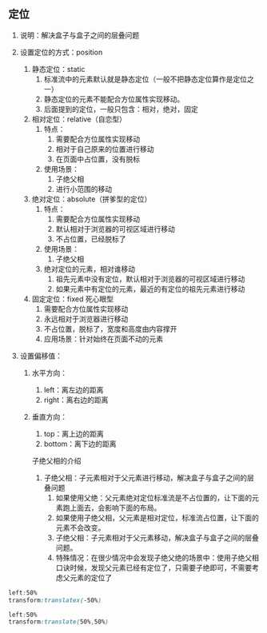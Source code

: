 ## 定位

1. 说明：解决盒子与盒子之间的层叠问题

2. 设置定位的方式：position

   1. 静态定位：static
      1. 标准流中的元素默认就是静态定位（一般不把静态定位算作是定位之一）
      2. 静态定位的元素不能配合方位属性实现移动。
      3. 后面提到的定位，一般只包含：相对，绝对，固定
   2. 相对定位：relative（自恋型）
      1. 特点：
         1. 需要配合方位属性实现移动
         2. 相对于自己原来的位置进行移动
         3. 在页面中占位置，没有脱标
      2. 使用场景：
         1. 子绝父相
         2. 进行小范围的移动
   3. 绝对定位：absolute（拼爹型的定位）
      1. 特点：
         1. 需要配合方位属性实现移动
         2. 默认相对于浏览器的可视区域进行移动
         3. 不占位置，已经脱标了
      2. 使用场景：
         1. 子绝父相
      3. 绝对定位的元素，相对谁移动
         1. 祖先元素中没有定位，默认相对于浏览器的可视区域进行移动
         2. 如果元素中有定位的元素，最近的有定位的祖先元素进行移动
   4. 固定定位：fixed  死心眼型
      1. 需要配合方位属性实现移动
      2. 永远相对于浏览器进行移动
      3. 不占位置，脱标了，宽度和高度由内容撑开
      4. 应用场景：针对始终在页面不动的元素

3. 设置偏移值：

   1. 水平方向：

      1. left：离左边的距离
      2. right：离右边的距离

   2. 垂直方向：

      1. top：离上边的距离
      2. bottom：离下边的距离

      子绝父相的介绍

      1. 子绝父相：子元素相对于父元素进行移动，解决盒子与盒子之间的层叠问题
         1. 如果使用父绝：父元素绝对定位标准流是不占位置的，让下面的元素跑上面去，会影响下面的布局。
         2. 如果使用子绝父相，父元素是相对定位，标准流占位置，让下面的元素不会改变。
         3. 子绝父相：子元素相对于父元素移动，解决盒子与盒子之间的层叠问题。
         4. 特殊情况：在很少情况中会发现子绝父绝的场景中：使用子绝父相口诀时候，发现父元素已经有定位了，只需要子绝即可，不需要考虑父元素的定位了



```css
left:50%
transform:translatex(-50%)
```

```css
left:50%
transform:translate(50%,50%)
```

